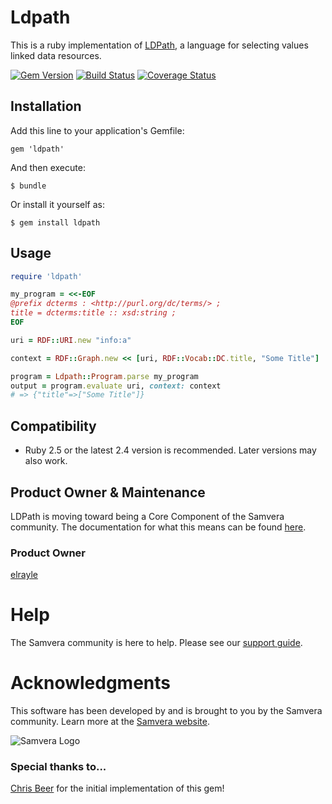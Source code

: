 # Ldpath

This is a ruby implementation of [LDPath](http://marmotta.apache.org/ldpath/language.html), a language for selecting values linked data resources.

[![Gem Version](https://badge.fury.io/rb/ldpath.png)](http://badge.fury.io/rb/ldpath)
[![Build Status](https://travis-ci.org/samvera-labs/ldpath.png?branch=master)](https://travis-ci.org/samvera-labs/ldpath)
[![Coverage Status](https://coveralls.io/repos/github/samvera-labs/ldpath/badge.svg?branch=master)](https://coveralls.io/github/samvera-labs/ldpath?branch=master)

## Installation

Add this line to your application's Gemfile:

    gem 'ldpath'

And then execute:

    $ bundle

Or install it yourself as:

    $ gem install ldpath

## Usage

```ruby
require 'ldpath'

my_program = <<-EOF
@prefix dcterms : <http://purl.org/dc/terms/> ;
title = dcterms:title :: xsd:string ;
EOF

uri = RDF::URI.new "info:a"

context = RDF::Graph.new << [uri, RDF::Vocab::DC.title, "Some Title"]

program = Ldpath::Program.parse my_program
output = program.evaluate uri, context: context
# => {"title"=>["Some Title"]}
```

## Compatibility

* Ruby 2.5 or the latest 2.4 version is recommended.  Later versions may also work.

## Product Owner & Maintenance

LDPath is moving toward being a Core Component of the Samvera community. The documentation for
what this means can be found [here](http://samvera.github.io/core_components.html#requirements-for-a-core-component).

### Product Owner

[elrayle](https://github.com/elrayle)

# Help

The Samvera community is here to help. Please see our [support guide](./SUPPORT.md).

# Acknowledgments

This software has been developed by and is brought to you by the Samvera community.  Learn more at the
[Samvera website](http://samvera.org/).

![Samvera Logo](https://wiki.duraspace.org/download/thumbnails/87459292/samvera-fall-font2-200w.png?version=1&modificationDate=1498550535816&api=v2)

### Special thanks to...

[Chris Beer](https://github.com/cbeer) for the initial implementation of this gem!
